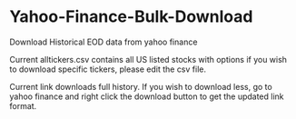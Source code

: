 # Yahoo-Finance-Bulk-Download
Download Historical EOD data from yahoo finance

Current alltickers.csv contains all US listed stocks with options
if you wish to download specific tickers, please edit the csv file.

Current link downloads full history. If you wish to download less, go to yahoo 
finance and right click the download button to get the updated link format.

